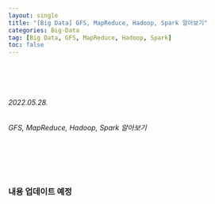```yaml
---
layout: single
title: "[Big Data] GFS, MapReduce, Hadoop, Spark 알아보기"
categories: Big-Data
tag: [Big Data, GFS, MapReduce, Hadoop, Spark]
toc: false
---
```


<br>
<br>
<br>

###### 2022.05.28.
###### GFS, MapReduce, Hadoop, Spark 알아보기

<br>
<br>
<br>

### 내용 업데이트 예정 

<br>
